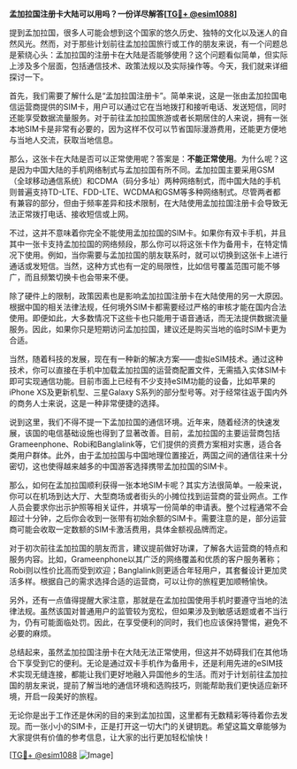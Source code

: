 **孟加拉国注册卡大陆可以用吗？一份详尽解答[[TG💪+ @esim1088](https://t.me/s/esim1088)]**

提到孟加拉国，很多人可能会想到这个国家的悠久历史、独特的文化以及迷人的自然风光。然而，对于那些计划前往孟加拉国旅行或工作的朋友来说，有一个问题总是萦绕心头：孟加拉国的注册卡在大陆是否能够使用？这个问题看似简单，但实际上涉及多个层面，包括通信技术、政策法规以及实际操作等。今天，我们就来详细探讨一下。

首先，我们需要了解什么是“孟加拉国注册卡”。简单来说，这是一张由孟加拉国电信运营商提供的SIM卡，用户可以通过它在当地拨打和接听电话、发送短信，同时还能享受数据流量服务。对于前往孟加拉国旅游或者长期居住的人来说，拥有一张本地SIM卡是非常有必要的，因为这样不仅可以节省国际漫游费用，还能更方便地与当地人交流，获取当地信息。

那么，这张卡在大陆是否可以正常使用呢？答案是：**不能正常使用**。为什么呢？这是因为中国大陆的手机网络制式与孟加拉国有所不同。孟加拉国主要采用GSM（全球移动通信系统）和CDMA（码分多址）两种网络制式，而中国大陆的手机则普遍支持TD-LTE、FDD-LTE、WCDMA和GSM等多种网络制式。尽管两者都有兼容的部分，但由于频率差异和技术限制，在大陆使用孟加拉国注册卡会导致无法正常拨打电话、接收短信或上网。

不过，这并不意味着你完全不能使用孟加拉国的SIM卡。如果你有双卡手机，并且其中一张卡支持孟加拉国的网络频段，那么你可以将这张卡作为备用卡，在特定情况下使用。例如，当你需要与孟加拉国的朋友联系时，就可以切换到这张卡上进行通话或发短信。当然，这种方式也有一定的局限性，比如信号覆盖范围可能不够广，而且频繁切换卡也会带来不便。

除了硬件上的限制，政策因素也是影响孟加拉国注册卡在大陆使用的另一大原因。根据中国的相关法律法规，任何境外SIM卡都需要经过严格的审核才能在国内合法使用。即便如此，大多数情况下这些卡也只能用于语音通话，而无法提供数据流量服务。因此，如果你只是短期访问孟加拉国，建议还是购买当地的临时SIM卡更为合适。

当然，随着科技的发展，现在有一种新的解决方案——虚拟eSIM技术。通过这种技术，你可以直接在手机中加载孟加拉国的运营商配置文件，无需插入实体SIM卡即可实现通信功能。目前市面上已经有不少支持eSIM功能的设备，比如苹果的iPhone XS及更新机型、三星Galaxy S系列的部分型号等。对于经常往返于国内外的商务人士来说，这是一种非常便捷的选择。

说到这里，我们不得不提一下孟加拉国的通信环境。近年来，随着经济的快速发展，该国的电信基础设施也得到了显著改善。目前，孟加拉国的主要运营商包括Grameenphone、Robi和Banglalink等，它们提供的资费方案相对实惠，适合各类用户群体。此外，由于孟加拉国与中国地理位置接近，两国之间的通信往来十分密切，这也使得越来越多的中国游客选择携带孟加拉国的SIM卡。

那么，如何在孟加拉国顺利获得一张本地SIM卡呢？其实方法很简单。一般来说，你可以在机场到达大厅、大型商场或者街头的小摊位找到运营商的营业网点。工作人员会要求你出示护照等相关证件，并填写一份简单的申请表。整个过程通常不会超过十分钟，之后你会收到一张带有初始余额的SIM卡。需要注意的是，部分运营商可能会收取一定数额的SIM卡激活费用，具体金额视品牌而定。

对于初次前往孟加拉国的朋友而言，建议提前做好功课，了解各大运营商的特点和服务内容。比如，Grameenphone以其广泛的网络覆盖和优质的客户服务著称；Robi则以性价比高而受到欢迎；Banglalink则更适合年轻用户，其套餐设计更加灵活多样。根据自己的需求选择合适的运营商，可以让你的旅程更加顺畅愉快。

另外，还有一点值得提醒大家注意，那就是在孟加拉国使用手机时要遵守当地的法律法规。虽然该国对普通用户的监管较为宽松，但如果涉及到敏感话题或者不当行为，仍有可能面临处罚。因此，在享受便利的同时，我们也应该保持警惕，避免不必要的麻烦。

总结起来，虽然孟加拉国注册卡在大陆无法正常使用，但这并不妨碍我们在其他场合下享受到它的便利。无论是通过双卡手机作为备用卡，还是利用先进的eSIM技术实现无缝连接，都能让我们更好地融入异国他乡的生活。而对于计划前往孟加拉国的朋友来说，提前了解当地的通信环境和选购技巧，则能帮助我们更快适应新环境，开启一段美好的旅程。

无论你是出于工作还是休闲的目的来到孟加拉国，这里都有无数精彩等待着你去发现。而一张小小的SIM卡，正是打开这一切大门的关键钥匙。希望这篇文章能够为大家提供有价值的参考信息，让大家的出行更加轻松愉快！

[[TG💪+ @esim1088](https://t.me/s/esim1088) ![Image](https://i.postimg.cc/4NQfJmqS/Snipaste-2025-05-13-00-14-12.png)]